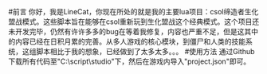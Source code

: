 #前言
你好，我是LineCat，你现在所处的就是我的主要lua项目：csol缔造者生化盟战模式。这些脚本旨在能够在csol重新玩到生化盟战这个经典模式。这个项目还未开发完毕，仍然有许许多多的bug在等着我修复，内容也严重不足，但是这其中的内容已经在日积月累的完善。从多人游戏的核心模块，到僵尸和人类的技能系统，这组脚本相比于我的想象，已经做到了太多太多。。。
#使用方法
通过Github下载所有代码至"C:\script\studio"下，然后在游戏内导入"project.json"即可。
